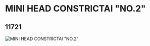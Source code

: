 # MINI HEAD CONSTRICTAI "NO.2"
## 11721
![MINI HEAD CONSTRICTAI "NO.2"](https://lc-www-live-s.legocdn.com/media/bricks/5/2/6016683.jpg)